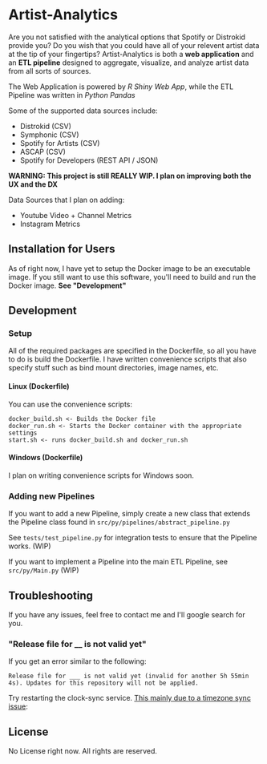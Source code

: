 # Artist-Analytics

Are you not satisfied with the analytical options that Spotify or Distrokid provide you?
Do you wish that you could have all of your relevent artist data at the tip of your fingertips?
Artist-Analytics is both a **web application** and an **ETL pipeline** designed to aggregate, visualize, and analyze artist data from all sorts of sources.

The Web Application is powered by *R Shiny Web App*, while the ETL Pipeline was written in *Python Pandas*

Some of the supported data sources include:

- Distrokid (CSV)
- Symphonic (CSV)
- Spotify for Artists (CSV)
- ASCAP (CSV)
- Spotify for Developers (REST API / JSON)

**WARNING: This project is still REALLY WIP. I plan on improving both the UX and the DX**

Data Sources that I plan on adding:

- Youtube Video + Channel Metrics
- Instagram Metrics

## Installation for Users

As of right now, I have yet to setup the Docker image to be an executable image. If you still want to use this software, you'll need to build and run the Docker image. **See "Development"**

## Development

### Setup

All of the required packages are specified in the Dockerfile, so all you have to do is build the Dockerfile. I have written convenience scripts that also specify stuff such as bind mount directories, image names, etc.

#### Linux (Dockerfile)

You can use the convenience scripts:

    docker_build.sh <- Builds the Docker file
    docker_run.sh <- Starts the Docker container with the appropriate settings
    start.sh <- runs docker_build.sh and docker_run.sh

#### Windows (Dockerfile)

I plan on writing convenience scripts for Windows soon.

### Adding new Pipelines

If you want to add a new Pipeline, simply create a new class that extends the Pipeline class found in `src/py/pipelines/abstract_pipeline.py`

See `tests/test_pipeline.py` for integration tests to ensure that the Pipeline works. (WIP)

If you want to implement a Pipeline into the main ETL Pipeline, see `src/py/Main.py` (WIP)

## Troubleshooting

If you have any issues, feel free to contact me and I'll google search for you.

### "Release file for __ is not valid yet"

If you get an error similar to the following:

    Release file for ___ is not valid yet (invalid for another 5h 55min 4s). Updates for this repository will not be applied.

Try restarting the clock-sync service. [This mainly due to a timezone sync issue](https://askubuntu.com/questions/1059217/getting-release-is-not-valid-yet-while-updating-ubuntu-docker-container):

## License

No License right now. All rights are reserved.